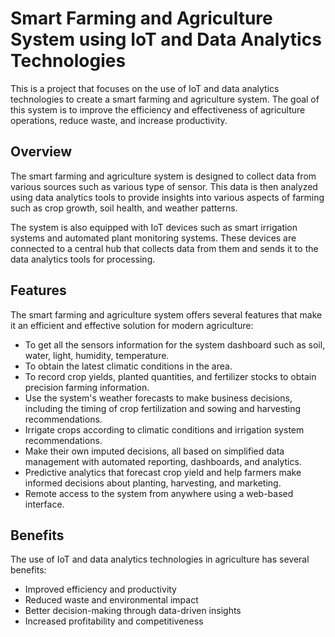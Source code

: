 # Smart Farming and Agriculture System using IoT and Data Analytics Technologies

This is a project that focuses on the use of IoT and data analytics technologies to create a smart farming and agriculture system. The goal of this system is to improve the efficiency and effectiveness of agriculture operations, reduce waste, and increase productivity.


## Overview
The smart farming and agriculture system is designed to collect data from various sources such as various type of sensor. This data is then analyzed using data analytics tools to provide insights into various aspects of farming such as crop growth, soil health, and weather patterns.

The system is also equipped with IoT devices such as smart irrigation systems and automated plant monitoring systems. These devices are connected to a central hub that collects data from them and sends it to the data analytics tools for processing.


## Features
The smart farming and agriculture system offers several features that make it an efficient and effective solution for modern agriculture:
- To get all the sensors information for the system dashboard such as soil, water, light, humidity, temperature.
- To obtain the latest climatic conditions in the area.
- To record crop yields, planted quantities, and fertilizer stocks to obtain precision  farming information.
- Use the system's weather forecasts to make business decisions, including the timing of crop fertilization and sowing and harvesting recommendations.
- Irrigate crops according to climatic conditions and irrigation system recommendations.
- Make their own imputed decisions, all based on simplified data management with  automated reporting, dashboards, and analytics.
- Predictive analytics that forecast crop yield and help farmers make informed decisions about planting, harvesting, and marketing.
- Remote access to the system from anywhere using a web-based interface.


## Benefits
The use of IoT and data analytics technologies in agriculture has several benefits:

- Improved efficiency and productivity
- Reduced waste and environmental impact
- Better decision-making through data-driven insights
- Increased profitability and competitiveness